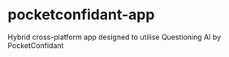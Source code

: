 # pocketconfidant-app
Hybrid cross-platform app designed to utilise Questioning AI by PocketConfidant
